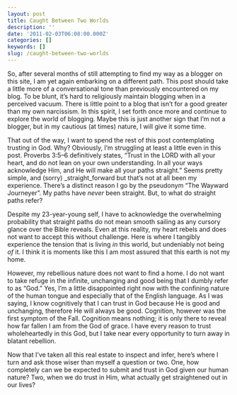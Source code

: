 ```yaml
---
layout: post
title: Caught Between Two Worlds
description: ''
date: '2011-02-03T06:08:00.000Z'
categories: []
keywords: []
slug: /caught-between-two-worlds
---
```


So, after several months of still attempting to find my way as a blogger on this site, I am yet again embarking on a different path. This post should take a little more of a conversational tone than previously encountered on my blog. To be blunt, it’s hard to religiously maintain blogging when in a perceived vacuum. There is little point to a blog that isn’t for a good greater than my own narcissism. In this spirit, I set forth once more and continue to explore the world of blogging. Maybe this is just another sign that I’m not a blogger, but in my cautious (at times) nature, I will give it some time.

That out of the way, I want to spend the rest of this post contemplating trusting in God. Why? Obviously, I’m struggling at least a little even in this post. Proverbs 3:5–6 definitively states, “Trust in the LORD with all your heart, and do not lean on your own understanding. In all your ways acknowledge Him, and He will make all your paths straight.” Seems pretty simple, and (sorry) _straight_forward but that’s not at all been my experience. There’s a distinct reason I go by the pseudonym “The Wayward Journeyer”. My paths have _never_ been straight. But, to what do straight paths refer?

Despite my 23-year-young self, I have to acknowledge the overwhelming probability that straight paths do not mean smooth sailing as any cursory glance over the Bible reveals. Even at this reality, my heart rebels and does not want to accept this without challenge. Here is where I tangibly experience the tension that is living _in_ this world, but undeniably not being _of_ it. I think it is moments like this I am most assured that this earth is not my home.

However, my rebellious nature does not want to find a home. I do not want to take refuge in the infinite, unchanging and good being that I dumbly refer to as “God.” Yes, I’m a little disappointed right now with the confining nature of the human tongue and especially that of the English language. As I was saying, I know cognitively that I can trust in God because He is good and unchanging, therefore He will always be good. Cognition, however was the first symptom of the Fall. Cognition means nothing; it is only there to reveal how far fallen I am from the God of grace. I have every reason to trust wholeheartedly in this God, but I take near every opportunity to turn away in blatant rebellion.

Now that I’ve taken all this real estate to inspect and infer, here’s where I turn and ask those wiser than myself a question or two. One, how completely can we be expected to submit and trust in God given our human nature? Two, when we do trust in Him, what actually get straightened out in our lives?
